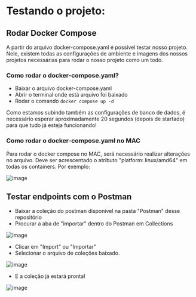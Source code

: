 # Testando o projeto:

## Rodar Docker Compose
A partir do arquivo docker-compose.yaml é possível testar nosso projeto. Nele, existem todas as configurações de ambiente e imagens dos nossos projetos necessárias para rodar o nosso projeto como um todo.

### Como rodar o docker-compose.yaml?
- Baixar o arquivo docker-compose.yaml
- Abrir o terminal onde está arquivo foi baixado
- Rodar o comando ``` docker compose up -d ```

Como estamos subindo também as configurações de banco de dados, é necessário esperar aproximadamente 20 segundos (depois de startado) para que tudo já esteja funcionando!

### Como rodar o docker-compose.yaml no MAC
Para rodar o docker compose no MAC, será necessário realizar alterações no arquivo.
Deve ser acrescentado o atributo "platform: linux/amd64" em todas os containers. Por exemplo:

![image](https://github.com/user-attachments/assets/2d3215bc-7cb0-4f7d-adf1-40b37dc102e8)



## Testar endpoints com o Postman
- Baixar a coleção do postman disponível na pasta "Postman" desse repositório
- Procurar a aba de "importar" dentro do Postman em Collections

 ![image](https://github.com/user-attachments/assets/4e3a7e13-2f75-4435-a207-9a3abf01f8bd)

- Clicar em "Import" ou "Importar"
- Selecionar o arquivo de coleções baixado.

![image](https://github.com/user-attachments/assets/47cfb1b6-f934-4dd7-bc21-e14e0ce71d25)

- E a coleção já estará pronta!
  
![image](https://github.com/user-attachments/assets/8992e5c9-a874-4b9e-80f6-d0836b065ad2)
